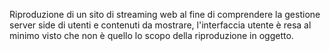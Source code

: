 Riproduzione di un sito di streaming web al fine di comprendere la gestione server side di utenti e contenuti da mostrare, l'interfaccia utente è resa al minimo visto che non è quello lo scopo della riproduzione in oggetto.
